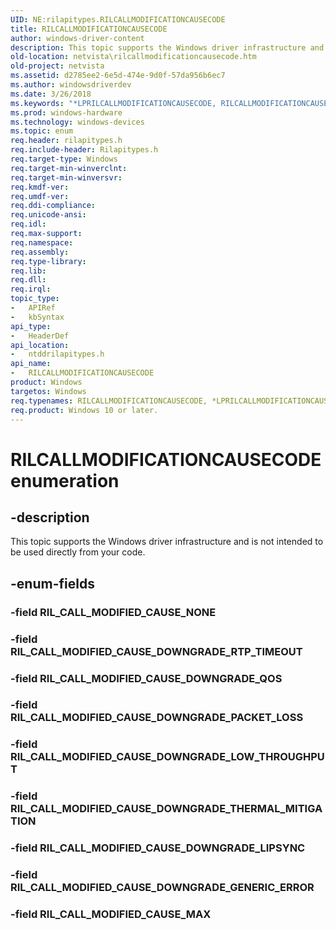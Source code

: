 ```yaml
---
UID: NE:rilapitypes.RILCALLMODIFICATIONCAUSECODE
title: RILCALLMODIFICATIONCAUSECODE
author: windows-driver-content
description: This topic supports the Windows driver infrastructure and is not intended to be used directly from your code.
old-location: netvista\rilcallmodificationcausecode.htm
old-project: netvista
ms.assetid: d2785ee2-6e5d-474e-9d0f-57da956b6ec7
ms.author: windowsdriverdev
ms.date: 3/26/2018
ms.keywords: "*LPRILCALLMODIFICATIONCAUSECODE, RILCALLMODIFICATIONCAUSECODE, RILCALLMODIFICATIONCAUSECODE enumeration [Network Drivers Starting with Windows Vista], RIL_CALL_MODIFIED_CAUSE_DOWNGRADE_GENERIC_ERROR, RIL_CALL_MODIFIED_CAUSE_DOWNGRADE_LIPSYNC, RIL_CALL_MODIFIED_CAUSE_DOWNGRADE_LOW_THROUGHPUT, RIL_CALL_MODIFIED_CAUSE_DOWNGRADE_PACKET_LOSS, RIL_CALL_MODIFIED_CAUSE_DOWNGRADE_QOS, RIL_CALL_MODIFIED_CAUSE_DOWNGRADE_RTP_TIMEOUT, RIL_CALL_MODIFIED_CAUSE_DOWNGRADE_THERMAL_MITIGATION, RIL_CALL_MODIFIED_CAUSE_MAX, netvista.rilcallmodificationcausecode, ntddrilapitypes/RILCALLMODIFICATIONCAUSECODE, ntddrilapitypes/RIL_CALL_MODIFIED_CAUSE_DOWNGRADE_GENERIC_ERROR, ntddrilapitypes/RIL_CALL_MODIFIED_CAUSE_DOWNGRADE_LIPSYNC, ntddrilapitypes/RIL_CALL_MODIFIED_CAUSE_DOWNGRADE_LOW_THROUGHPUT, ntddrilapitypes/RIL_CALL_MODIFIED_CAUSE_DOWNGRADE_PACKET_LOSS, ntddrilapitypes/RIL_CALL_MODIFIED_CAUSE_DOWNGRADE_QOS, ntddrilapitypes/RIL_CALL_MODIFIED_CAUSE_DOWNGRADE_RTP_TIMEOUT, ntddrilapitypes/RIL_CALL_MODIFIED_CAUSE_DOWNGRADE_THERMAL_MITIGATION, ntddrilapitypes/RIL_CALL_MODIFIED_CAUSE_MAX"
ms.prod: windows-hardware
ms.technology: windows-devices
ms.topic: enum
req.header: rilapitypes.h
req.include-header: Rilapitypes.h
req.target-type: Windows
req.target-min-winverclnt: 
req.target-min-winversvr: 
req.kmdf-ver: 
req.umdf-ver: 
req.ddi-compliance: 
req.unicode-ansi: 
req.idl: 
req.max-support: 
req.namespace: 
req.assembly: 
req.type-library: 
req.lib: 
req.dll: 
req.irql: 
topic_type:
-	APIRef
-	kbSyntax
api_type:
-	HeaderDef
api_location:
-	ntddrilapitypes.h
api_name:
-	RILCALLMODIFICATIONCAUSECODE
product: Windows
targetos: Windows
req.typenames: RILCALLMODIFICATIONCAUSECODE, *LPRILCALLMODIFICATIONCAUSECODE
req.product: Windows 10 or later.
---
```


# RILCALLMODIFICATIONCAUSECODE enumeration


## -description


This topic supports the Windows driver infrastructure and is not intended to be used directly from your code.


## -enum-fields




### -field RIL_CALL_MODIFIED_CAUSE_NONE


### -field RIL_CALL_MODIFIED_CAUSE_DOWNGRADE_RTP_TIMEOUT


### -field RIL_CALL_MODIFIED_CAUSE_DOWNGRADE_QOS


### -field RIL_CALL_MODIFIED_CAUSE_DOWNGRADE_PACKET_LOSS


### -field RIL_CALL_MODIFIED_CAUSE_DOWNGRADE_LOW_THROUGHPUT


### -field RIL_CALL_MODIFIED_CAUSE_DOWNGRADE_THERMAL_MITIGATION


### -field RIL_CALL_MODIFIED_CAUSE_DOWNGRADE_LIPSYNC


### -field RIL_CALL_MODIFIED_CAUSE_DOWNGRADE_GENERIC_ERROR


### -field RIL_CALL_MODIFIED_CAUSE_MAX

